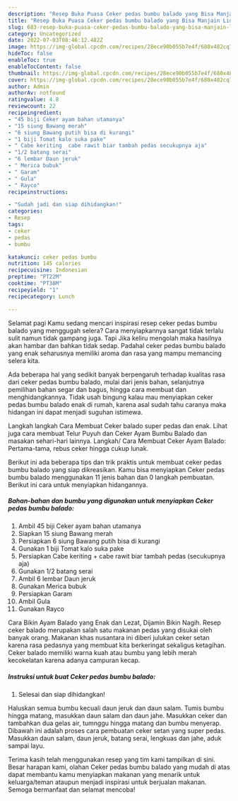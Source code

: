 ```yaml
---
description: "Resep Buka Puasa Ceker pedas bumbu balado yang Bisa Manjain Lidah"
title: "Resep Buka Puasa Ceker pedas bumbu balado yang Bisa Manjain Lidah"
slug: 683-resep-buka-puasa-ceker-pedas-bumbu-balado-yang-bisa-manjain-lidah
category: Uncategorized
date: 2022-07-03T08:46:12.482Z
image: https://img-global.cpcdn.com/recipes/28ece90b055b7e4f/680x482cq70/ceker-pedas-bumbu-balado-foto-resep-utama.jpg
hideToc: false
enableToc: true
enableTocContent: false
thumbnail: https://img-global.cpcdn.com/recipes/28ece90b055b7e4f/680x482cq70/ceker-pedas-bumbu-balado-foto-resep-utama.jpg
cover: https://img-global.cpcdn.com/recipes/28ece90b055b7e4f/680x482cq70/ceker-pedas-bumbu-balado-foto-resep-utama.jpg
author: Admin
authorAv: notfound
ratingvalue: 4.8
reviewcount: 22
recipeingredient:
- "45 biji Ceker ayam bahan utamanya"
- "15 siung Bawang merah"
- "6 siung Bawang putih bisa di kurangi"
- "1 biji Tomat kalo suka pake"
- " Cabe keriting  cabe rawit biar tambah pedas secukupnya aja"
- "1/2 batang serai"
- "6 lembar Daun jeruk"
- " Merica bubuk"
- " Garam"
- " Gula"
- " Rayco"
recipeinstructions:

- "Sudah jadi dan siap dihidangkan!"
categories:
- Resep
tags:
- ceker
- pedas
- bumbu

katakunci: ceker pedas bumbu 
nutrition: 145 calories
recipecuisine: Indonesian
preptime: "PT22M"
cooktime: "PT38M"
recipeyield: "1"
recipecategory: Lunch

---
```



Selamat pagi Kamu sedang mencari inspirasi resep ceker pedas bumbu balado yang menggugah selera? Cara menyiapkannya sangat tidak terlalu sulit namun tidak gampang juga. Tapi Jika keliru mengolah maka hasilnya akan hambar dan bahkan tidak sedap. Padahal ceker pedas bumbu balado yang enak seharusnya memiliki aroma dan rasa yang mampu memancing selera kita.


Ada beberapa hal yang sedikit banyak berpengaruh terhadap kualitas rasa dari ceker pedas bumbu balado, mulai dari jenis bahan, selanjutnya pemilihan bahan segar dan bagus, hingga cara membuat dan menghidangkannya. Tidak usah bingung kalau mau menyiapkan ceker pedas bumbu balado enak di rumah, karena asal sudah tahu caranya maka hidangan ini dapat menjadi suguhan istimewa.

Langkah langkah Cara Membuat Ceker balado super pedas dan enak. Lihat juga cara membuat Telur Puyuh dan Ceker Ayam Bumbu Balado dan masakan sehari-hari lainnya. Langkah/ Cara Membuat Ceker Ayam Balado: Pertama-tama, rebus ceker hingga cukup lunak.


Berikut ini ada beberapa tips dan trik praktis untuk membuat ceker pedas bumbu balado yang siap dikreasikan. Kamu bisa menyiapkan Ceker pedas bumbu balado menggunakan 11 jenis bahan dan 0 langkah pembuatan. Berikut ini cara untuk menyiapkan hidangannya.

<!--inarticleads1-->

##### Bahan-bahan dan bumbu yang digunakan untuk menyiapkan Ceker pedas bumbu balado:

1. Ambil 45 biji Ceker ayam bahan utamanya
1. Siapkan 15 siung Bawang merah
1. Persiapkan 6 siung Bawang putih bisa di kurangi
1. Gunakan 1 biji Tomat kalo suka pake
1. Persiapkan  Cabe keriting + cabe rawit biar tambah pedas (secukupnya aja)
1. Gunakan 1/2 batang serai
1. Ambil 6 lembar Daun jeruk
1. Gunakan  Merica bubuk
1. Persiapkan  Garam
1. Ambil  Gula
1. Gunakan  Rayco


Cara Bikin Ayam Balado yang Enak dan Lezat, Dijamin Bikin Nagih. Resep ceker balado merupakan salah satu makanan pedas yang disukai oleh banyak orang. Makanan khas nusantara ini diberi julukan ceker setan karena rasa pedasnya yang membuat kita berkeringat sekaligus ketagihan. Ceker balado memiliki warna kuah atau bumbu yang lebih merah kecokelatan karena adanya campuran kecap. 

<!--inarticleads2-->

##### Instruksi untuk buat Ceker pedas bumbu balado:


1. Selesai dan siap dihidangkan!

Haluskan semua bumbu kecuali daun jeruk dan daun salam. Tumis bumbu hingga matang, masukkan daun salam dan daun jahe. Masukkan ceker dan tambahkan dua gelas air, tumnggu hingga matang dan bumbu menyerap. Dibawah ini adalah proses cara pembuatan ceker setan yang super pedas. Masukkan daun salam, daun jeruk, batang serai, lengkuas dan jahe, aduk sampai layu. 

Terima kasih telah menggunakan resep yang tim kami tampilkan di sini. Besar harapan kami, olahan Ceker pedas bumbu balado yang mudah di atas dapat membantu kamu menyiapkan makanan yang menarik untuk keluarga/teman ataupun menjadi inspirasi untuk berjualan makanan. Semoga bermanfaat dan selamat mencoba!
